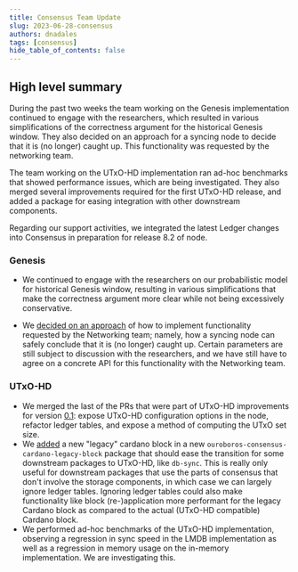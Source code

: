 ```yaml
---
title: Consensus Team Update
slug: 2023-06-28-consensus
authors: dnadales
tags: [consensus]
hide_table_of_contents: false
---
```


## High level summary

During the past two weeks the team working on the Genesis implementation continued to engage with the researchers, which resulted in various simplifications of the correctness argument for the historical Genesis window. They also decided on an approach for a syncing node to decide that it is (no longer) caught up. This functionality was requested by the networking team. 

The team working on the UTxO-HD implementation ran ad-hoc benchmarks that showed performance issues, which are being investigated. They also merged several improvements required for the first UTxO-HD release, and added a package for easing integration with other downstream components.

Regarding our support activities, we integrated the latest Ledger changes into Consensus in preparation for release 8.2 of node. 

### Genesis

- We continued to engage with the researchers on our probabilistic model for historical Genesis window, resulting in various simplifications that make the correctness argument more clear while not being excessively conservative.

- We [decided on an approach](https://github.com/input-output-hk/ouroboros-consensus/issues/101#issuecomment-1607767722) of how to implement functionality requested by the Networking team; namely, how a syncing node can safely conclude that it is (no longer) caught up. Certain parameters are still subject to discussion with the researchers, and we have still have to agree on a concrete API for this functionality with the Networking team.

### UTxO-HD

- We merged the last of the PRs that were part of UTxO-HD improvements for version [0.1](https://github.com/input-output-hk/ouroboros-consensus/issues/149): expose UTxO-HD configuration options in the node, refactor ledger tables, and expose a method of computing the UTxO set size.
- We [added](https://github.com/input-output-hk/ouroboros-consensus/pull/87) a new "legacy" cardano block in a new `ouroboros-consensus-cardano-legacy-block` package that should ease the transition for some downstream packages to UTxO-HD, like `db-sync`. This is really only useful for downstream packages that use the parts of consensus that don't involve the storage components, in which case we can largely ignore ledger tables. Ignoring ledger tables could also make functionality like block (re-)application more performant for the legacy Cardano block as compared to the actual (UTxO-HD compatible) Cardano block.
- We performed ad-hoc benchmarks of the UTxO-HD implementation, observing a regression in sync speed in the LMDB implementation as well as a regression in memory usage on the in-memory implementation. We are investigating this.
